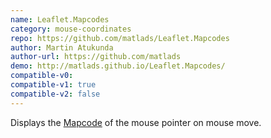 ```yaml
---
name: Leaflet.Mapcodes
category: mouse-coordinates
repo: https://github.com/matlads/Leaflet.Mapcodes
author: Martin Atukunda
author-url: https://github.com/matlads
demo: http://matlads.github.io/Leaflet.Mapcodes/
compatible-v0:
compatible-v1: true
compatible-v2: false
---
```


Displays the <a href="https://www.mapcode.com">Mapcode</a> of the mouse pointer on mouse move.
